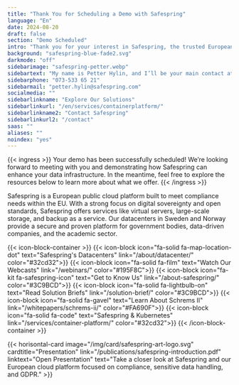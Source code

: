 ```yaml
---
title: "Thank You for Scheduling a Demo with Safespring"
language: "En"
date: 2024-08-20
draft: false
section: "Demo Scheduled"
intro: "Thank you for your interest in Safespring, the trusted European cloud platform that meets data protection laws. We’re excited to show you how our solutions can support your business."
background: "safespring-blue-fade2.svg"
darkmode: "off"
sidebarimage: "safespring-petter.webp"
sidebartext: "My name is Petter Hylin, and I’ll be your main contact at Safespring. If you have any questions before our demo, feel free to reach out."
sidebarphone: "073-533 65 21"
sidebarmail: "petter.hylin@safespring.com"
socialmedia: ""
sidebarlinkname: "Explore Our Solutions"
sidebarlinkurl: "/en/services/containerplatform/"
sidebarlinkname2: "Contact Safespring"
sidebarlinkurl2: "/contact"
saas: ""
aliases: ""
noindex: "yes"
---
```


{{< ingress >}}
Your demo has been successfully scheduled! We’re looking forward to meeting with you and demonstrating how Safespring can enhance your data infrastructure. In the meantime, feel free to explore the resources below to learn more about what we offer.
{{< /ingress >}}

Safespring is a European public cloud platform built to meet compliance needs within the EU. With a strong focus on digital sovereignty and open standards, Safespring offers services like virtual servers, large-scale storage, and backup as a service. Our datacenters in Sweden and Norway provide a secure and proven platform for government bodies, data-driven companies, and the academic sector.

{{< icon-block-container >}}
	{{< icon-block icon="fa-solid fa-map-location-dot" text="Safespring's Datacenters" link="/about/datacenter/" color="#32cd32">}}
	{{< icon-block icon="fa-solid fa-film" text="Watch Our Webcasts" link="/webinars/" color="#195F8C">}}
	{{< icon-block icon="fa-kit fa-safespring-icon" text="Get to Know Us" link="/about-safespring/" color="#3C9BCD">}}
	{{< icon-block icon="fa-solid fa-lightbulb-on" text="Read Solution Briefs" link="/solution-brief/" color="#3C9BCD">}}
	{{< icon-block icon="fa-solid fa-gavel" text="Learn About Schrems II" link="/whitepapers/schrems-ii/" color="#FA690F">}}
	{{< icon-block icon="fa-solid fa-code" text="Safespring & Kubernetes" link="/services/container-platform/" color="#32cd32">}}
{{< /icon-block-container >}}

{{< horisontal-card image="/img/card/safespring-art-logo.svg" cardtitle="Presentation" link="/publications/safespring-introduction.pdf" linktext="Open Presentation" text="Take a closer look at Safespring and our European cloud platform focused on compliance, sensitive data handling, and GDPR." >}}

